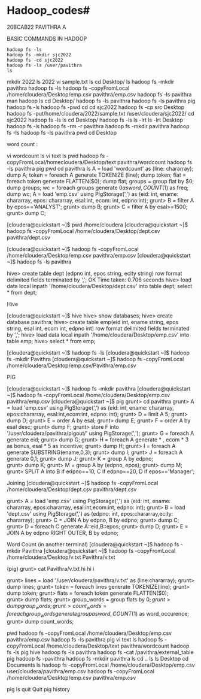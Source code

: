 # Hadoop_codes# 
20BCAB22
PAVITHRA A



BASIC COMMANDS IN HADOOP

    hadoop fs -ls
    hadoop fs -mkdir sjc2022
    hadoop fs -cd sjc2022
    hadoop fs -ls /user/pavithra
    ls
   mkdir 2022
  ls
    2022
   vi sample.txt
   ls
    cd Desktop/
    ls
    hadoop fs -mkdir pavithra
    hadoop fs -ls
   hadoop fs -copyFromLocal /home/cloudera/Desktop/emp.csv pavithra/emp.csv
   hadoop fs -ls pavithra
    man hadoop
    ls
   cd Desktop/
    hadoop fs -ls pavithra
    hadoop fs -ls pavithra
    pig
   hadoop fs -ls
    hadoop fs -pwd
    cd
    cd sjc2022
    hadoop fs -cp src Desktop
    hadoop fs -put/home/cloudera/2022/sample.txt /user/cloudera/sjc2022/
    cd sjc2022
    hadoop fs -ls
    ls
    cd Desktop/
    hadoop fs -ls
    ls -lrt
    ls -lrt Desktop
    hadoop fs -ls
    hadoop fs -rm -r pavithra
    hadoop fs -mkdir pavithra
   hadoop fs -ls
    hadoop fs -ls pavithra
    pwd
    cd Desktop

word count :

vi wordcount
ls
vi text 
ls
pwd
hadoop fs -copyFromLocal/homecloudera/Desktop/text pavithra/wordcount
hadoop fs -ls pavithra
pig
pwd
cd pavithra
ls
A = load 'wordcount' as (line: chararray);
dump A;
token = foreach A generate TOKENIZE (line);
dump token;
flat = foreach token generate FLATTEN($0);
dump flat;
groups = group flat by $0;
dump groups;
wc = foreach groups generate $0 as word, COUNT ($1) as freq;
dump wc;
A = load 'emp.csv' using PigStorage(',') as (eid: int, ename: chararray, epos: chararray, esal:int, ecom: int, edpno:int);
grunt> B = filter A by epos=='ANALYST';
grunt> dump B;
grunt> C = filter A by esal>=1500;
grunt> dump C;

[cloudera@quickstart ~]$ pwd
/home/cloudera
[cloudera@quickstart ~]$ hadoop fs -copyFromLocal /home/cloudera/Desktop/dept.csv pavithra/dept.csv


[cloudera@quickstart ~]$ hadoop fs -copyFromLocal /home/cloudera/Desktop/emp.csv pavithra/emp.csv
[cloudera@quickstart ~]$ hadoop fs -ls pavithra


hive> create table dept (edpno int, epos string, ecity string) row format delimited fields terminated by ','; 
OK
Time taken: 0.706 seconds
hive> load data local inpath '/home/cloudera/Desktop/dept.csv' into table dept;
 select * from dept;


Hive

[cloudera@quickstart ~]$ hive
hive> show databases;
hive> create database pavithra;
hive> create table emp(eid int, ename string, epos string, esal int, ecom int, edpno int) row format delimited fields terminated by ',';
hive> load data local inpath '/home/cloudera/Desktop/emp.csv' into table emp;
hive> select * from emp;

[cloudera@quickstart ~]$ hadoop fs -ls
[cloudera@quickstart ~]$ hadoop fs -mkdir Pavithra
[cloudera@quickstart ~]$ hadoop fs -copyFromLocal /home/cloudera/Desktop/emp.csv/Pavithra/emp.csv

PIG

[cloudera@quickstart ~]$ hadoop fs -mkdir pavithra
[cloudera@quickstart ~]$ hadoop fs -copyFromLocal /home/cloudera/Desktop/emp.csv pavithra/emp.csv
[cloudera@quickstart ~]$ pig
grunt> cd pavithra
grunt> A = load 'emp.csv' using PigStorage(',') as (eid: int, ename: chararray, epos:chararray, esal:int,ecom:int, edpno: int);
grunt> D = limit A 5;
grunt> dump D;
grunt> E = order A by esal;
grunt> dump E;
grunt> F = order A by esal desc;
grunt> dump F;
grunt> store F into '/user/cloudera/pavithra/pigout/' using PigStorage(',');
grunt> G = foreach A generate eid;
grunt> dump G;
grunt> H = foreach A generate * , ecom * 3 as bonus, esal * 5 as incentive;
grunt> dump H;
grunt> I = foreach A generate SUBSTRING(ename,0,3);
grunt> dump I;
grunt> J = foreach A generate $0,$1;
grunt> dump J;
grunt> K = group A  by edpno;  
grunt> dump K;
grunt> M = group A by (edpno, epos);
grunt> dump M;
grunt> SPLIT A into B if edpno==10, C if edpno==20, D if epos=='Manager';

Joining
[cloudera@quickstart ~]$ hadoop fs -copyFromLocal /home/cloudera/Desktop/dept.csv pavithra/dept.csv

grunt> A = load 'emp.csv' using PigStorage(',') as (eid: int, ename: chararray, epos:chararray, esal:int,ecom:int, edpno: int);
grunt> B = load 'dept.csv' using PigStorage(',') as (edpno: int, epos:chararray,ecity: chararray);
grunt> C = JOIN A by edpno, B by edpno;
grunt> dump C;
grunt> D = foreach C generate A::eid,B::epos;
grunt> dump D;
grunt> E = JOIN A by edpno RIGHT OUTER, B by edpno;

Word Count
(in another terminal)
[cloudera@quickstart ~]$ hadoop fs -mkdir Pavithra
[cloudera@quickstart ~]$ hadoop fs -copyFromLocal /home/cloudera/Desktop/v.txt Pavithra/v.txt

(pig)
grunt> cat Pavithra/v.txt
hi
hi
i

grunt> lines = load '/user/cloudera/pavithra/v.txt' as (line:chararray);
grunt> dump lines;
grunt> token = foreach lines generate TOKENIZE(line);
grunt> dump token;
grunt> flats = foreach token generate FLATTEN($0);   
grunt> dump flats;
grunt> group_words = group flats by $0;
grunt> dump group_words;
grunt> count_words = foreach group_words generate group as word, COUNT($1) as word_occurence;
grunt> dump count_words;

   pwd
    hadoop fs -copyFromLocal /home/cloudera/Desktop/emp.csv pavithra/emp.csv
    hadoop fs -ls pavithra
    pig
    vi text
    ls
    hadoop fs -copyFromLocal /home/cloudera/Desktop/text pavithra/wordcount
  hadoop fs -ls 
    pig
    hive
   hadoop fs -ls pavithra
   hadoop fs -cat /pavithra/external_table
   pig
    hadoop fs -pavithra
    hadoop fs -mkdir pavithra
   ls
    cd ..
    ls
   ls Desktop
    cd Documents
    ls
   hadoop fs -copyFromLocal /home/cloudera/Desktop/emp.csv user/cloudera/pavithra/emp.csv
    hadoop fs -copyFromLocal /home/cloudera/Desktop/emp.csv pavithra/emp.csv
    
  pig
  ls
 quit
  Quit
   pig
    history

